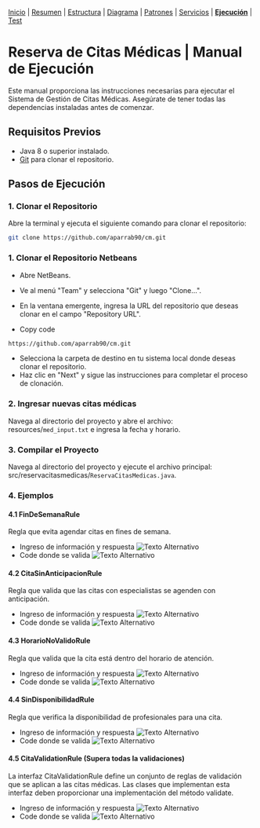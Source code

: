 [Inicio](../README.md) |
[Resumen](Resumen.md) |
[Estructura](Estructura.md) |
[Diagrama](Diagrama.md) |
[Patrones](Patrones.md) |
[Servicios](Servicios.md) |
[**Ejecución**](imgs.md) |
[Test](Test.md)


# Reserva de Citas Médicas | Manual de Ejecución

Este manual proporciona las instrucciones necesarias para ejecutar el Sistema de Gestión de Citas Médicas. Asegúrate de tener todas las dependencias instaladas antes de comenzar.

## Requisitos Previos

- Java 8 o superior instalado.
- [Git](https://github.com/aparrab90/cm.git) para clonar el repositorio.

## Pasos de Ejecución

### 1. Clonar el Repositorio

Abre la terminal y ejecuta el siguiente comando para clonar el repositorio:

```bash
git clone https://github.com/aparrab90/cm.git
```
### 1. Clonar el Repositorio Netbeans

- Abre NetBeans.

- Ve al menú "Team" y selecciona "Git" y luego "Clone...".

- En la ventana emergente, ingresa la URL del repositorio que deseas clonar en el campo "Repository URL".

- Copy code
```bash
https://github.com/aparrab90/cm.git
```
- Selecciona la carpeta de destino en tu sistema local donde deseas clonar el repositorio.
- Haz clic en "Next" y sigue las instrucciones para completar el proceso de clonación.




### 2. Ingresar nuevas citas médicas

Navega al directorio del proyecto y abre el archivo:
resources/`med_input.txt` e ingresa la fecha y horario.

### 3. Compilar el Proyecto

Navega al directorio del proyecto y ejecute el archivo principal: src/reservacitasmedicas/`ReservaCitasMedicas.java`.

### 4. Ejemplos

#### 4.1 FinDeSemanaRule

Regla que evita agendar citas en fines de semana.

- Ingreso de información y respuesta
  ![Texto Alternativo](/doc/imgs/FinDeSemanaRule/ima2.JPG)
- Code donde se valida
  ![Texto Alternativo](/doc/imgs/FinDeSemanaRule/ima1.JPG)

#### 4.2 CitaSinAnticipacionRule

Regla que valida que las citas con especialistas se agenden con anticipación.

- Ingreso de información y respuesta
  ![Texto Alternativo](/doc/imgs/CitaSinAnticipacionRule/ima1.JPG)
- Code donde se valida
  ![Texto Alternativo](/doc/imgs/CitaSinAnticipacionRule/ima2.JPG)

#### 4.3 HorarioNoValidoRule

Regla que valida que la cita está dentro del horario de atención.

- Ingreso de información y respuesta
  ![Texto Alternativo](/doc/imgs/HorarioNoValidoRule/ima1.JPG)
- Code donde se valida
  ![Texto Alternativo](/doc/imgs/HorarioNoValidoRule/ima2.JPG)


#### 4.4 SinDisponibilidadRule

Regla que verifica la disponibilidad de profesionales para una cita.

- Ingreso de información y respuesta
  ![Texto Alternativo](/doc/imgs/SinDisponibilidadRule/ima1.JPG)
- Code donde se valida
  ![Texto Alternativo](/doc/imgs/SinDisponibilidadRule/ima2.JPG)


#### 4.5 CitaValidationRule (Supera todas la validaciones)

La interfaz CitaValidationRule define un conjunto de reglas de validación que se aplican a las citas médicas. Las clases que implementan esta interfaz deben proporcionar una implementación del método validate.

- Ingreso de información y respuesta
  ![Texto Alternativo](/doc/imgs/CitaValidationRule/ima2.JPG)
- Code donde se valida
  ![Texto Alternativo](/doc/imgs/CitaValidationRule/ima1.JPG)